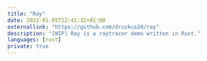 ```yaml
---
title: "Ray"
date: 2022-01-05T22:42:32+01:00
externallink: "https://github.com/druskus20/ray" 
description: "[WIP] Ray is a raytracer demo written in Rust."
languages: [rust]
private: true
---
```


